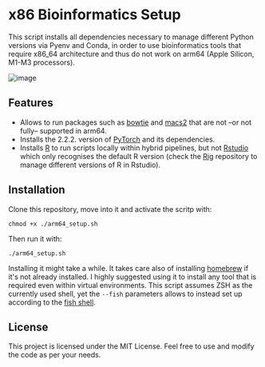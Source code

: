 # x86 Bioinformatics Setup
This script installs all dependencies necessary to manage different Python versions via Pyenv and Conda, in order to use bioinformatics tools that require x86_64 architecture and thus do not work on arm64 (Apple Silicon, M1-M3 processors).

![image]()

## Features
- Allows to run packages such as [bowtie](https://anaconda.org/bioconda/bowtie) and [macs2](https://anaconda.org/bioconda/macs2) that are not –or not fully– supported in arm64.
- Installs the 2.2.2. version of [PyTorch](https://pytorch.org/get-started/previous-versions/) and its dependencies.
- Installs [R](https://www.r-project.org) to run scripts locally within hybrid pipelines, but not [Rstudio](https://posit.co/downloads/) which only recognises the default R version (check the [Rig](https://github.com/r-lib/rig) repository to manage different versions of R in Rstudio).

## Installation
Clone this repository, move into it and activate the scritp with:
```
chmod +x ./arm64_setup.sh
```
Then run it with:
```
./arm64_setup.sh
```
Installing it might take a while. It takes care also of installing [homebrew](https://brew.sh) if it's not already installed. I highly suggested using it to install any tool that is required even within virtual environments. This script assumes ZSH as the currently used shell, yet the `--fish` parameters allows to instead set up according to the [fish shell](https://fishshell.com).

## License
This project is licensed under the MIT License. Feel free to use and modify the code as per your needs.
